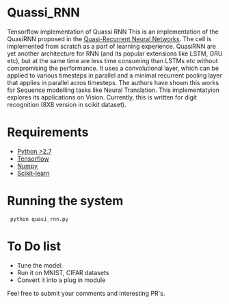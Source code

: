 # Quassi_RNN
Tensorflow implementation of Quassi RNN
 This is an implementation of the QuasiRNN proposed in the [Quasi-Recurrent Neural Networks](https://arxiv.org/abs/1611.01576). The cell is implemented from scratch as a part of learning experience. QuasiRNN are yet another architecture for RNN (and its popular extensions like LSTM, GRU etc), but at the same time are less time consuming than LSTMs etc without compromising the performance. It uses a convolutional layer, which can be applied to various timesteps in parallel and a minimal recurrent pooling layer that applies in parallel acros timesteps. The authors have shown this works for Sequence modelling tasks like Neural Translation. This implementatyion explores its applications on Vision. Currently, this is written for digit recognition (8X8 version in scikit dataset). 
# Requirements
* [Python >2.7](https://www.python.org/downloads/)
* [Tensorflow](https://www.tensorflow.org/get_started/os_setup)
* [Numpy](https://docs.scipy.org/doc/numpy/user/install.html)
* [Scikit-learn](http://scikit-learn.org/stable/install.html)

# Running the system

<code> python quasi_rnn.py </code>

# To Do list
* Tune the model.
* Run it on MNIST, CIFAR datasets
* Convert it into a plug in module


Feel free to submit your comments and interesting PR's.
